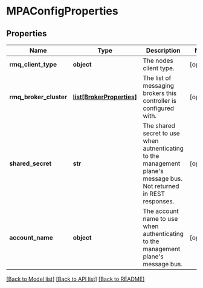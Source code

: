# MPAConfigProperties

## Properties
Name | Type | Description | Notes
------------ | ------------- | ------------- | -------------
**rmq_client_type** | **object** | The nodes client type. | [optional] 
**rmq_broker_cluster** | [**list[BrokerProperties]**](BrokerProperties.md) | The list of messaging brokers this controller is configured with. | [optional] 
**shared_secret** | **str** | The shared secret to use when autnenticating to the management plane&#x27;s message bus. Not returned in REST responses. | [optional] 
**account_name** | **object** | The account name to use when authenticating to the management plane&#x27;s message bus. | [optional] 

[[Back to Model list]](../README.md#documentation-for-models) [[Back to API list]](../README.md#documentation-for-api-endpoints) [[Back to README]](../README.md)

